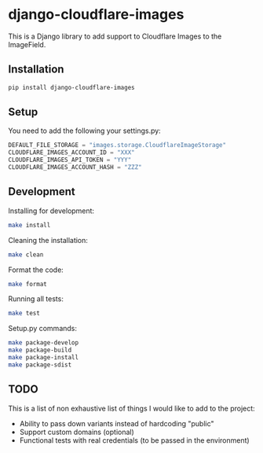 # django-cloudflare-images

This is a Django library to add support to Cloudflare Images to the ImageField.

## Installation

```sh
pip install django-cloudflare-images
```

## Setup

You need to add the following your settings.py:

```python
DEFAULT_FILE_STORAGE = "images.storage.CloudflareImageStorage"
CLOUDFLARE_IMAGES_ACCOUNT_ID = "XXX"
CLOUDFLARE_IMAGES_API_TOKEN = "YYY"
CLOUDFLARE_IMAGES_ACCOUNT_HASH = "ZZZ"
```

## Development

Installing for development:

```sh
make install
```

Cleaning the installation:

```sh
make clean
```

Format the code:

```sh
make format
```

Running all tests:

```sh
make test
```

Setup.py commands:

```sh
make package-develop
make package-build
make package-install
make package-sdist
```

## TODO

This is a list of non exhaustive list of things I would like to add to the project:

 * Ability to pass down variants instead of hardcoding "public"
 * Support custom domains (optional)
 * Functional tests with real credentials (to be passed in the environment)

